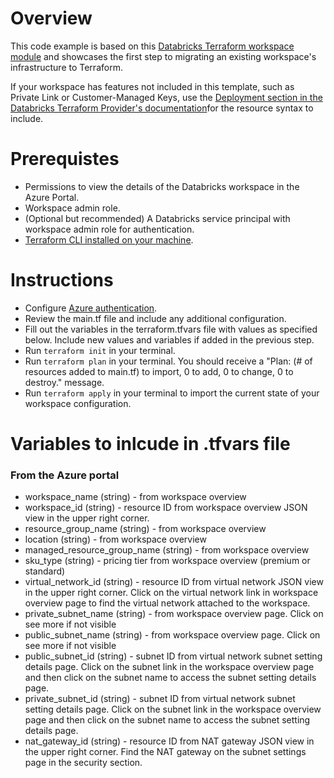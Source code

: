 # Overview
This code example is based on this [Databricks Terraform workspace module](https://github.com/databricks/terraform-databricks-examples/tree/main/modules/adb-lakehouse) and showcases the first step to migrating an existing workspace's infrastructure to Terraform.


If your workspace has features not included in this template, such as Private Link or Customer-Managed Keys, use the [Deployment section in the Databricks Terraform Provider's documentation](https://registry.terraform.io/providers/hashicorp/azurerm/latest/docs/resources/databricks_workspace)for the resource syntax to include.

# Prerequistes
* Permissions to view the details of the Databricks workspace in the Azure Portal.
* Workspace admin role.
* (Optional but recommended) A Databricks service principal with workspace admin role for authentication.
* [Terraform CLI installed on your machine](https://developer.hashicorp.com/terraform/install).


# Instructions
* Configure [Azure authentication](https://registry.terraform.io/providers/hashicorp/azurerm/latest/docs#authenticating-to-azure).
* Review the main.tf file and include any additional configuration.
* Fill out the variables in the terraform.tfvars file with values as specified below. Include new values and variables if added in the previous step.
* Run `terraform init` in your terminal.
* Run `terraform plan` in your terminal. You should receive a "Plan: (# of resources added to main.tf) to import, 0 to add, 0 to change, 0 to destroy." message.
* Run `terraform apply` in your terminal to import the current state of your workspace configuration. 



# Variables to inlcude in .tfvars file

### From the Azure portal
* workspace_name (string) - from workspace overview
* workspace_id (string) - resource ID from workspace overview JSON view in the upper right corner. 
* resource_group_name (string) -  from workspace overview
* location (string) -  from workspace overview
* managed_resource_group_name (string) -  from workspace overview
* sku_type (string) - pricing tier from workspace overview (premium or standard)
* virtual_network_id (string) - resource ID from virtual network JSON view in the upper right corner. Click on the virtual network link in workspace overview page to find the virtual network attached to the workspace.
* private_subnet_name (string) - from workspace overview page. Click on see more if not visible
* public_subnet_name (string) - from workspace overview page. Click on see more if not visible
* public_subnet_id (string) - subnet ID from virtual network subnet setting details page. Click on the subnet link in the workspace overview page and then click on the subnet name to access the subnet setting details page.
* private_subnet_id (string) - subnet ID from virtual network subnet setting details page. Click on the subnet link in the workspace overview page and then click on the subnet name to access the subnet setting details page.
* nat_gateway_id (string) - resource ID from NAT gateway JSON view in the upper right corner. Find the NAT gateway on the subnet settings page in the security section.

